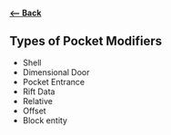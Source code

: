 #### [<-- Back](../../README.md)

## Types of Pocket Modifiers
- Shell
- Dimensional Door
- Pocket Entrance
- Rift Data
- Relative
- Offset
- Block entity
